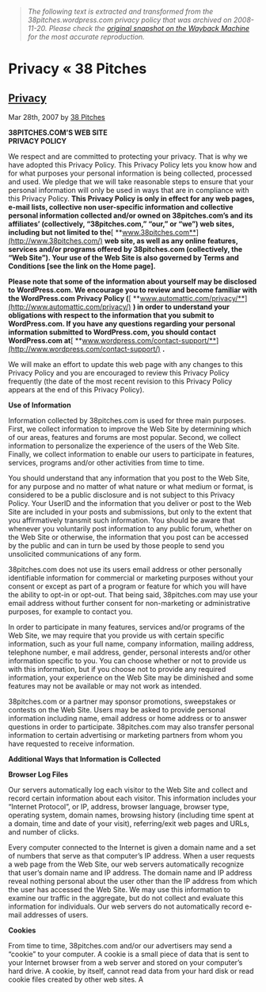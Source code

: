 > *The following text is extracted and transformed from the 38pitches.wordpress.com privacy policy that was archived on 2008-11-20. Please check the [original snapshot on the Wayback Machine](https://web.archive.org/web/20081120140246id_/http%3A//38pitches.com/privacy) for the most accurate reproduction.*

# Privacy « 38 Pitches

## [Privacy](http://38pitches.com/privacy/ "Permanent Link to Privacy")

Mar 28th, 2007 by [38 Pitches](http://38pitches.com/author/38pitches/ "Posts by 38 Pitches")

**38PITCHES.COM’S WEB SITE  
PRIVACY POLICY**

We respect and are committed to protecting your privacy. That is why we have adopted this Privacy Policy. This Privacy Policy lets you know how and for what purposes your personal information is being collected, processed and used. We pledge that we will take reasonable steps to ensure that your personal information will only be used in ways that are in compliance with this Privacy Policy. **This Privacy Policy is only in effect for any web pages, e-mail lists, collective non user-specific information and collective personal information collected and/or owned on 38pitches.com’s and its affiliates’ (collectively, “38pitches.com,” “our,” or “we”) web sites, including but not limited to the**[ **www.38pitches.com**](http://www.38pitches.com/) **web site, as well as any online features, services and/or programs offered by 38pitches.com (collectively, the “Web Site”). Your use of the Web Site is also governed by Terms and Conditions [see the link on the Home page].**

**Please note that some of the information about yourself may be disclosed to WordPress.com. We encourage you to review and become familiar with the WordPress.com Privacy Policy (**[ **www.automattic.com/privacy/**](http://www.automattic.com/privacy/) **) in order to understand your obligations with respect to the information that you submit to WordPress.com. If you have any questions regarding your personal information submitted to WordPress.com, you should contact WordPress.com at**[ **www.wordpress.com/contact-support/**](http://www.wordpress.com/contact-support/) **.**

We will make an effort to update this web page with any changes to this Privacy Policy and you are encouraged to review this Privacy Policy frequently (the date of the most recent revision to this Privacy Policy appears at the end of this Privacy Policy).

**Use of Information**

Information collected by 38pitches.com is used for three main purposes. First, we collect information to improve the Web Site by determining which of our areas, features and forums are most popular. Second, we collect information to personalize the experience of the users of the Web Site. Finally, we collect information to enable our users to participate in features, services, programs and/or other activities from time to time.

You should understand that any information that you post to the Web Site, for any purpose and no matter of what nature or what medium or format, is considered to be a public disclosure and is not subject to this Privacy Policy. Your UserID and the information that you deliver or post to the Web Site are included in your posts and submissions, but only to the extent that you affirmatively transmit such information. You should be aware that whenever you voluntarily post information to any public forum, whether on the Web Site or otherwise, the information that you post can be accessed by the public and can in turn be used by those people to send you unsolicited communications of any form.

38pitches.com does not use its users email address or other personally identifiable information for commercial or marketing purposes without your consent or except as part of a program or feature for which you will have the ability to opt-in or opt-out. That being said, 38pitches.com may use your email address without further consent for non-marketing or administrative purposes, for example to contact you.

In order to participate in many features, services and/or programs of the Web Site, we may require that you provide us with certain specific information, such as your full name, company information, mailing address, telephone number, e mail address, gender, personal interests and/or other information specific to you. You can choose whether or not to provide us with this information, but if you choose not to provide any required information, your experience on the Web Site may be diminished and some features may not be available or may not work as intended.

38pitches.com or a partner may sponsor promotions, sweepstakes or contests on the Web Site. Users may be asked to provide personal information including name, email address or home address or to answer questions in order to participate. 38pitches.com may also transfer personal information to certain advertising or marketing partners from whom you have requested to receive information.

**Additional Ways that Information is Collected**

**Browser Log Files**

Our servers automatically log each visitor to the Web Site and collect and record certain information about each visitor. This information includes your “Internet Protocol”, or IP, address, browser language, browser type, operating system, domain names, browsing history (including time spent at a domain, time and date of your visit), referring/exit web pages and URLs, and number of clicks.

Every computer connected to the Internet is given a domain name and a set of numbers that serve as that computer’s IP address. When a user requests a web page from the Web Site, our web servers automatically recognize that user’s domain name and IP address. The domain name and IP address reveal nothing personal about the user other than the IP address from which the user has accessed the Web Site. We may use this information to examine our traffic in the aggregate, but do not collect and evaluate this information for individuals. Our web servers do not automatically record e-mail addresses of users.

**Cookies**

From time to time, 38pitches.com and/or our advertisers may send a “cookie” to your computer. A cookie is a small piece of data that is sent to your Internet browser from a web server and stored on your computer’s hard drive. A cookie, by itself, cannot read data from your hard disk or read cookie files created by other web sites. A 
